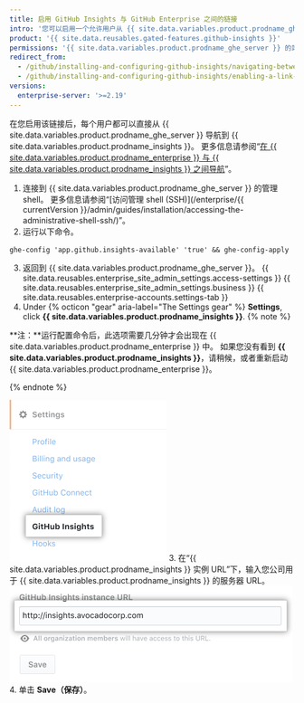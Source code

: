 ```yaml
---
title: 启用 GitHub Insights 与 GitHub Enterprise 之间的链接
intro: '您可以启用一个允许用户从 {{ site.data.variables.product.prodname_ghe_server }} 导航到 {{  site.data.variables.product.prodname_insights }} 的链接。'
product: '{{ site.data.reusables.gated-features.github-insights }}'
permissions: '{{ site.data.variables.product.prodname_ghe_server }} 的站点管理员可启用 {{ site.data.variables.product.prodname_ghe_server }} 与 {{ site.data.variables.product.prodname_insights }} 之间的链接。'
redirect_from:
  - /github/installing-and-configuring-github-insights/navigating-between-github-insights-and-github-enterprise
  - /github/installing-and-configuring-github-insights/enabling-a-link-between-github-insights-and-github-enterprise
versions:
  enterprise-server: '>=2.19'
---
```


在您启用该链接后，每个用户都可以直接从 {{ site.data.variables.product.prodname_ghe_server }} 导航到 {{ site.data.variables.product.prodname_insights }}。 更多信息请参阅“[在 {{ site.data.variables.product.prodname_enterprise }} 与 {{ site.data.variables.product.prodname_insights }} 之间导航](/insights/exploring-your-usage-of-github-enterprise/navigating-between-github-enterprise-and-github-insights)”。

1. 连接到 {{ site.data.variables.product.prodname_ghe_server }} 的管理 shell。 更多信息请参阅“[访问管理 shell (SSH)](/enterprise/{{ currentVersion }}/admin/guides/installation/accessing-the-administrative-shell-ssh/)”。
2. 运行以下命令。
  ```
  ghe-config 'app.github.insights-available' 'true' && ghe-config-apply
  ```
3. 返回到 {{ site.data.variables.product.prodname_ghe_server }}。
{{ site.data.reusables.enterprise_site_admin_settings.access-settings }}
{{ site.data.reusables.enterprise_site_admin_settings.business }}
{{ site.data.reusables.enterprise-accounts.settings-tab }}
7. Under
{% octicon "gear" aria-label="The Settings gear" %} **Settings**, click **{{ site.data.variables.product.prodname_insights }}**.
  {% note %}

  **注：**运行配置命令后，此选项需要几分钟才会出现在 {{ site.data.variables.product.prodname_enterprise }} 中。 如果您没有看到 **{{ site.data.variables.product.prodname_insights }}**，请稍候，或者重新启动 {{ site.data.variables.product.prodname_enterprise }}。

  {% endnote %}

  ![{{ site.data.variables.product.prodname_insights }} 选项卡](/assets/images/help/business-accounts/github-insights-tab.png)
3. 在“{{ site.data.variables.product.prodname_insights }} 实例 URL”下，输入您公司用于 {{ site.data.variables.product.prodname_insights }} 的服务器 URL。 ![{{ site.data.variables.product.prodname_insights }} 实例 URL](/assets/images/help/business-accounts/insights-instance-url.png)
4. 单击 **Save（保存）**。
